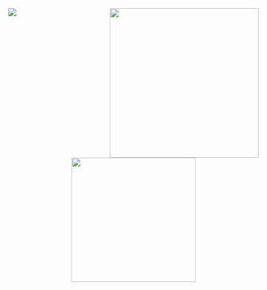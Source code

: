 <img src="https://media.tenor.com/1b2wXJFaO9MAAAAi/epic-gamer.gif" width="300" align="right" />
<img src="https://github-readme-stats.vercel.app/api?username=qalmurri&hide=contribs,prs&show_icons=true&hide_border=true&title_color=000" />

<center><img src="https://media.tenor.com/SAAJuwx659EAAAAi/zero-two.gif" width="250" /></center>

